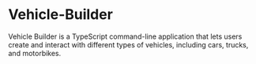 # Vehicle-Builder
Vehicle Builder is a TypeScript command-line application that lets users create and interact with different types of vehicles, including cars, trucks, and motorbikes.

